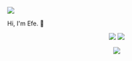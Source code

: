 ![](https://komarev.com/ghpvc/?username=efewiped)

 Hi, I'm Efe. 👋

<p align="center">
    <a href="https://instagram.com/efelsoe" target"blank_"><img src="https://img.shields.io/badge/INSTAGRAM%20-DC3175.svg?&style=for-the-badge&logo=instagram&logoColor=white"></a>
    <a href="https://open.spotify.com/user/dxmod7e684q3naa2tvhvuzf2c" target"blank_"><img src="https://img.shields.io/badge/Spotify%20-1ed760.svg?&style=for-the-badge&logo=spotify&logoColor=white"></a>
</p>
<div align="center">
   <a href="https://discord.com/users/280696584889696257" target="_blank">
      <img src="https://lanyard-profile-readme.vercel.app/api/280696584889696257">
   </a>
</div>


